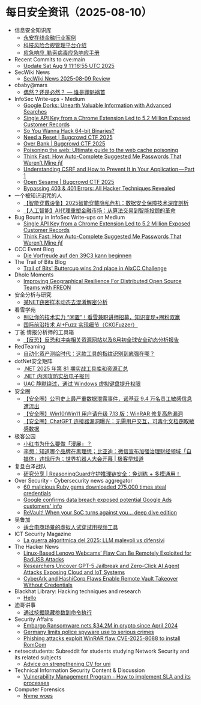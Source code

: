 # 每日安全资讯（2025-08-10）

- 信息安全知识库
  - [永安在线金融行业案例](https://vipread.com/library/topic/4000)
  - [科技风险合规管理平台介绍](https://vipread.com/library/topic/4001)
  - [应急响应_勒索病毒应急响应手册](https://vipread.com/library/topic/4002)
- Recent Commits to cve:main
  - [Update Sat Aug  9 11:16:55 UTC 2025](https://github.com/trickest/cve/commit/82d607250fa54f258ca471ee7b461696b9c439f5)
- SecWiki News
  - [SecWiki News 2025-08-09 Review](http://www.sec-wiki.com/?2025-08-09)
- obaby@mars
  - [偶然？还是必然？ — 谁是罪魁祸首](https://h4ck.org.cn/2025/08/21237)
- InfoSec Write-ups - Medium
  - [Google Dorks: Unearth Valuable Information with Advanced Searches](https://infosecwriteups.com/google-dorks-unearth-valuable-information-with-advanced-searches-2cedfb6e189e?source=rss----7b722bfd1b8d---4)
  - [Single API Key from a Chrome Extension Led to 5.2 Million Exposed Customer Records](https://infosecwriteups.com/single-api-key-from-a-chrome-extension-led-to-5-2-million-exposed-customer-records-0cc81545a7a8?source=rss----7b722bfd1b8d---4)
  - [So You Wanna Hack 64-bit Binaries?](https://infosecwriteups.com/so-you-wanna-hack-64-bit-binaries-dccac92d800f?source=rss----7b722bfd1b8d---4)
  - [Need a Reset | Bugcrowd CTF 2025](https://infosecwriteups.com/need-a-reset-bugcrowd-ctf-2025-7e1261e00e0a?source=rss----7b722bfd1b8d---4)
  - [Over Bank | Bugcrowd CTF 2025](https://infosecwriteups.com/over-bank-bugcrowd-ctf-2025-41330f0707aa?source=rss----7b722bfd1b8d---4)
  - [Poisoning the web: Ultimate guide to the web cache poisoning](https://infosecwriteups.com/poisoning-the-web-ultimate-guide-to-the-web-cache-poisoning-ade6eb884d39?source=rss----7b722bfd1b8d---4)
  - [Think Fast: How Auto-Complete Suggested Me Passwords That Weren’t Mine ᾒf](https://infosecwriteups.com/think-fast-how-auto-complete-suggested-me-passwords-that-werent-mine-%E1%BE%92f-d5c26ad34a3a?source=rss----7b722bfd1b8d---4)
  - [Understanding CSRF and How to Prevent It in Your Application — Part 1](https://infosecwriteups.com/understanding-csrf-and-how-to-prevent-it-in-your-application-part-1-9178bbc828d7?source=rss----7b722bfd1b8d---4)
  - [Open Sesame | Bugcrowd CTF 2025](https://infosecwriteups.com/open-sesame-bugcrowd-ctf-2025-190f295ea1b8?source=rss----7b722bfd1b8d---4)
  - [Bypassing 403 & 401 Errors: All Hacker Techniques Revealed](https://infosecwriteups.com/bypassing-403-401-errors-all-hacker-techniques-revealed-0709ddfa99af?source=rss----7b722bfd1b8d---4)
- 一个被知识诅咒的人
  - [【智能穿戴设备】2025智能穿戴隐私危机：数据安全保障技术深度剖析](https://blog.csdn.net/nokiaguy/article/details/150106260)
  - [【人工智能】AI代理重塑金融市场：从算法交易到智能投顾的革命](https://blog.csdn.net/nokiaguy/article/details/150106198)
- Bug Bounty in InfoSec Write-ups on Medium
  - [Single API Key from a Chrome Extension Led to 5.2 Million Exposed Customer Records](https://infosecwriteups.com/single-api-key-from-a-chrome-extension-led-to-5-2-million-exposed-customer-records-0cc81545a7a8?source=rss----7b722bfd1b8d--bug_bounty)
  - [Think Fast: How Auto-Complete Suggested Me Passwords That Weren’t Mine ᾒf](https://infosecwriteups.com/think-fast-how-auto-complete-suggested-me-passwords-that-werent-mine-%E1%BE%92f-d5c26ad34a3a?source=rss----7b722bfd1b8d--bug_bounty)
- CCC Event Blog
  - [Die Vorfreude auf den 39C3 kann beginnen](https://events.ccc.de/2025/08/09/39c3-teaser/)
- The Trail of Bits Blog
  - [Trail of Bits' Buttercup wins 2nd place in AIxCC Challenge](https://blog.trailofbits.com/2025/08/09/trail-of-bits-buttercup-wins-2nd-place-in-aixcc-challenge/)
- Dhole Moments
  - [Improving Geographical Resilience For Distributed Open Source Teams with FREON](https://soatok.blog/2025/08/09/improving-geographical-resilience-for-distributed-open-source-teams-with-freon/)
- 安全分析与研究
  - [某NET窃密样本动态去混淆解密分析](https://mp.weixin.qq.com/s?__biz=MzA4ODEyODA3MQ==&mid=2247493148&idx=1&sn=07a4e43e0868a8045bafb85fbadbb03b)
- 看雪学苑
  - [别让你的技术实力 “闲置”！看雪兼职讲师招募，知识变现+圈粉双赢](https://mp.weixin.qq.com/s?__biz=MjM5NTc2MDYxMw==&mid=2458598435&idx=1&sn=a2e2cedb1569b6644778505ab322e6ab)
  - [国际前沿技术 AI+Fuzz 实现细节（CKGFuzzer）](https://mp.weixin.qq.com/s?__biz=MjM5NTc2MDYxMw==&mid=2458598435&idx=2&sn=11c58d3c665932f644e67490be7bcc2a)
- 丁爸 情报分析师的工具箱
  - [【反恐】反恐和冲突相关资源网站以及8月初全球安全动态分析报告](https://mp.weixin.qq.com/s?__biz=MzI2MTE0NTE3Mw==&mid=2651151452&idx=1&sn=acf6df5a804a8c73a30d44e8663f610c)
- RedTeaming
  - [自动化资产测绘时代：这款工具的指纹识别到底强在哪？](https://mp.weixin.qq.com/s?__biz=MzUyMDgzMDMyMg==&mid=2247484592&idx=1&sn=838b38f63482b42c358a67360f30db88)
- dotNet安全矩阵
  - [.NET 2025 年第 81 期实战工具库和资源汇总](https://mp.weixin.qq.com/s?__biz=MzUyOTc3NTQ5MA==&mid=2247500262&idx=1&sn=903503b0d1719880dc778020c7d28218)
  - [.NET 内网攻防实战电子报刊](https://mp.weixin.qq.com/s?__biz=MzUyOTc3NTQ5MA==&mid=2247500262&idx=2&sn=e01fe4e4930272e56ac1868ac2babbc7)
  - [UAC 静默绕过，通过 Windows 虚拟键盘提升权限](https://mp.weixin.qq.com/s?__biz=MzUyOTc3NTQ5MA==&mid=2247500262&idx=3&sn=bd5a30d5a07b4f3a3abc40d71cee128e)
- 安全圈
  - [【安全圈】公司史上最严重数据泄露事件，诺基亚 9.4 万名员工敏感信息遭流出](https://mp.weixin.qq.com/s?__biz=MzIzMzE4NDU1OQ==&mid=2652071062&idx=1&sn=bab59e1aa5b2df9043f1043b8537142e)
  - [【安全圈】Win10/Win11 用户请升级 7.13 版：WinRAR 修复高危漏洞](https://mp.weixin.qq.com/s?__biz=MzIzMzE4NDU1OQ==&mid=2652071062&idx=2&sn=35e99b81766690d322e81f5f8c5c67c8)
  - [【安全圈】ChatGPT 连接器漏洞曝光：无需用户交互，可毒化文档窃取敏感数据](https://mp.weixin.qq.com/s?__biz=MzIzMzE4NDU1OQ==&mid=2652071062&idx=3&sn=1bc950d1ab2170512b2889b5d00f61ed)
- 极客公园
  - [小红书为什么要做「漫展」？](https://mp.weixin.qq.com/s?__biz=MTMwNDMwODQ0MQ==&mid=2653084472&idx=1&sn=6fab5bcc4d643cbe2901d9b6bc91bbd6)
  - [李想：知道哪个品牌在黑理想；比亚迪：微信宣布加强治理财经领域「自媒体」违规行为；世界机器人大会开幕 | 极客早知道](https://mp.weixin.qq.com/s?__biz=MTMwNDMwODQ0MQ==&mid=2653084455&idx=1&sn=1d91de641f7e2c6a6033182fdbd5b8b8)
- 复旦白泽战队
  - [研究分享 | ReasoningGuard守护推理链安全：免训练 + 多模通用！](https://mp.weixin.qq.com/s?__biz=MzU4NzUxOTI0OQ==&mid=2247495792&idx=1&sn=7044b26811306e8262661cf4b95a1d5b)
- Over Security - Cybersecurity news aggregator
  - [60 malicious Ruby gems downloaded 275,000 times steal credentials](https://www.bleepingcomputer.com/news/security/60-malicious-ruby-gems-downloaded-275-000-times-steal-credentials/)
  - [Google confirms data breach exposed potential Google Ads customers' info](https://www.bleepingcomputer.com/news/security/google-confirms-data-breach-exposed-potential-google-ads-customers-info/)
  - [ReVault! When your SoC turns against you… deep dive edition](https://blog.talosintelligence.com/revault-when-your-soc-turns-against-you-2/)
- 吴鲁加
  - [适合电商场景的虚拟人试穿试用视频工具](https://mp.weixin.qq.com/s?__biz=Mzg5NDY4ODM1MA==&mid=2247485661&idx=1&sn=1aadd053b96ee7f75b1e6b7b2af4b662)
- ICT Security Magazine
  - [La guerra algoritmica del 2025: LLM malevoli vs difensivi](https://www.ictsecuritymagazine.com/notizie/llm-malevoli/)
- The Hacker News
  - [Linux-Based Lenovo Webcams’ Flaw Can Be Remotely Exploited for BadUSB Attacks](https://thehackernews.com/2025/08/linux-based-lenovo-webcams-flaw-can-be.html)
  - [Researchers Uncover GPT-5 Jailbreak and Zero-Click AI Agent Attacks Exposing Cloud and IoT Systems](https://thehackernews.com/2025/08/researchers-uncover-gpt-5-jailbreak-and.html)
  - [CyberArk and HashiCorp Flaws Enable Remote Vault Takeover Without Credentials](https://thehackernews.com/2025/08/cyberark-and-hashicorp-flaws-enable.html)
- Blackhat Library: Hacking techniques and research
  - [Hello](https://www.reddit.com/r/blackhat/comments/1mlzfb4/hello/)
- 迪哥讲事
  - [通过挖掘隐藏参数到命令执行](https://mp.weixin.qq.com/s?__biz=MzIzMTIzNTM0MA==&mid=2247498017&idx=1&sn=48c354977b8d2743b376fb6bd0e02510)
- Security Affairs
  - [Embargo Ransomware nets $34.2M in crypto since April 2024](https://securityaffairs.com/180981/cyber-crime/embargo-ransomware-nets-34-2m-in-crypto-since-april-2024.html)
  - [Germany limits police spyware use to serious crimes](https://securityaffairs.com/180976/laws-and-regulations/germany-limits-police-spyware-use-to-serious-crimes.html)
  - [Phishing attacks exploit WinRAR flaw CVE-2025-8088 to install RomCom](https://securityaffairs.com/180967/hacking/phishing-attacks-exploit-winrar-flaw-cve-2025-8088-to-install-romcom.html)
- netsecstudents: Subreddit for students studying Network Security and its related subjects
  - [Advice on strengthening CV for uni](https://www.reddit.com/r/netsecstudents/comments/1mlo806/advice_on_strengthening_cv_for_uni/)
- Technical Information Security Content & Discussion
  - [Vulnerability Management Program - How to implement SLA and its processes](https://www.reddit.com/r/netsec/comments/1mls6sj/vulnerability_management_program_how_to_implement/)
- Computer Forensics
  - [Nvme woes](https://www.reddit.com/r/computerforensics/comments/1mlopfr/nvme_woes/)
